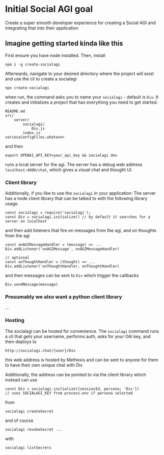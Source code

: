 # Initial Social AGI goal

Create a super smooth developer experience for creating a Social AGI and integrating that into their application

## Imagine getting started kinda like this

First ensure you have node installed. Then, install

`npm i -g create-socialagi`

Afterwards, navigate to your desired directory where the project will exist and use the cli to create a socialagi

`npx create-socialagi`

when run, the command asks you to name your `socialagi` - default is `Div`. It creates and initializes a project that has everything you need to get started.

```
README.md
src/
    server/
        socialagi/
            Div.js
        index.js
variousConfigFiles.whatever
```

and then

```
export OPENAI_API_KEY=your_api_key && socialagi dev
```

runs a local server for the agi. The server has a debug web address `localhost:4000/chat`, which gives a visual chat and thought UI.

### Client library

Additionally, if you like to use the `socialagi` in your application: The server has a node client library that can be talked to with the following library usage.

```
const socialagi = require('socialagi');
const Div = socialagi.initialize() // by default it searches for a server on localhost
```

and then add listeners that fire on messages from the agi, and on thoughts from the agi

```
const onAGIMessageHandler = (message) => ...
Div.addListener('onAGIMessage', onAGIMessageHandler)

// optional
const onThoughtHandler = (thought) => ...
Div.addListener('onThoughtHandler, onThoughtHandler)
```

and then messages can be sent to `Div` which trigger the callbacks

`Div.sendMessage(message)`

### Presumably we also want a python client library

...

### Hosting

The socialagi can be hosted for convenience. The `socialagi` command runs a cli that gets your username, performs auth, asks for your OAI key, and then deploys to

`http://socialagi.chat/{user}/Div`

this web address is hosted by Methexis and can be sent to anyone for them to have their own unique chat with Div

Additionally, the address can be pointed to via the client library which instead can use

```
const Div = socialagi.initialize({sessionId, persona: 'Div'})
// uses SOCIALAGI_KEY from process.env if persona selected
```

from

```
socialagi createSecret
```

and of course

```
socialagi revokeSecret ...
```

with

```
socialagi listSecrets
```
